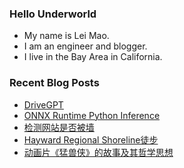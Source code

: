 ### Hello Underworld

- My name is Lei Mao.
- I am an engineer and blogger.
- I live in the Bay Area in California.


### Recent Blog Posts

<!-- BLOG-POST-LIST:START -->
- [DriveGPT](https://leimao.github.io/blog/DriveGPT/)
- [ONNX Runtime Python Inference](https://leimao.github.io/blog/ONNX-Runtime-Python-Inference/)
- [检测网站是否被墙](https://leimao.github.io/essay/%E5%A6%82%E4%BD%95%E6%A3%80%E6%B5%8B%E7%BD%91%E7%AB%99%E6%98%AF%E5%90%A6%E8%A2%AB%E5%A2%99/)
- [Hayward Regional Shoreline徒步](https://leimao.github.io/life/Hayward-Regional-Shoreline/)
- [动画片《猛兽侠》的故事及其哲学思想](https://leimao.github.io/essay/%E7%8C%9B%E5%85%BD%E4%BE%A0%E7%9A%84%E6%95%85%E4%BA%8B%E5%8F%8A%E5%85%B6%E5%93%B2%E5%AD%A6%E6%80%9D%E6%83%B3/)
<!-- BLOG-POST-LIST:END -->
